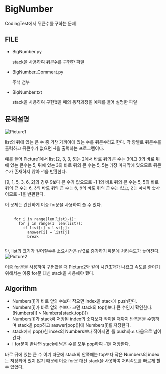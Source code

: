 # BigNumber
CodingTest에서 뒤큰수를 구하는 문제

## FILE
* BigNumber.py

  stack을 사용하여 뒤큰수를 구현한 파일

* BigNumber_Comment.py

  주석 첨부

* BigNumber.txt

  stack을 사용하여 구현했을 때의 동작과정을 예제를 들어 설명한 파일

## 문제설명
![Picture1](https://user-images.githubusercontent.com/123911778/216243776-912cbd46-62e3-4173-b011-e8b038276465.png)

list의 뒤에 있는 큰 수 중 가장 가까이에 있는 수를 뒤큰수라고 한다.
각 항별로 뒤큰수를 출력하고 뒤큰수가 없으면 -1을 출력하는 프로그램이다.

예를 들어 Picture1에서 list [2, 3, 3, 5]는 2에서 바로 뒤의 큰 수는 3이고 3의 바로 뒤에 있는 큰수는 5, 
뒤에 있는 3의 바로 뒤의 큰 수는 5, 5는 가장 마지막에 있으므로 뒤큰수가 존재하지 않아 -1을 반환한다.

[9, 1, 5, 3, 6, 2]의 경우 9보다 큰 수가 없으므로 -1
1의 바로 뒤의 큰 수는 5, 5의 바로 뒤의 큰 수는 6, 3의 바로 뒤의 큰 수는 6,
6의 바로 뒤의 큰 수는 없고, 2는 마지막 숫자이므로 -1을 반환한다.

이 문제는 간단하게 이중 for문을 사용하여 풀 수 있다. 
<pre>
  <code>
    for i in range(len(list)-1):
      for j in range(1, len(list)):
        if list[i] < list[j]:
          answer[i] = list[j]
          break
  </code>
</pre>  

단, list의 크기가 길어질수록 소요시간은 n^2로 증가하기 때문에 처리속도가 늦어진다.
![Picture2](https://user-images.githubusercontent.com/123911778/216243779-1630d9c9-b1b8-419a-a3a6-4e66c05ec576.png)

이중 for문을 사용하여 구현했을 때 Picture2와 같이 시간초과가 나왔고 속도를 줄이기 위해서는 이중 for문 대신 stack을 사용해야 했다.

## Algorithm
- Numbers[i]가 바로 앞의 수보다 작으면 index을 stack에 push한다.
- Numbers[i]가 바로 앞의 수보다 크면 stack의 top()보다 큰 수인지 확인한다. (Numbers[i] > Numbers[stack.top()])
- Numbers[i]가 stack에 저장된 index의 숫자보다 작아질 때까지 반복문을 수행하며 stack을 pop하고 answer[pop()]에 Numbers[i]를 저장한다.
- stack에서 pop()한 index의 Numbers보다 작아지면 i를 push하고 다음으로 넘어간다.
- i for문이 끝나면 stack에 남은 수를 모두 pop하여 -1을 저장한다.

바로 뒤에 있는 큰 수 이기 때문에 stack의 안쪽에는 top보다 작은 Numbers의 index는 저장되어 있지 않기 때문에
이중 for문 대신 stack을 사용하여 처리속도를 빠르게 할 수 있었다.
